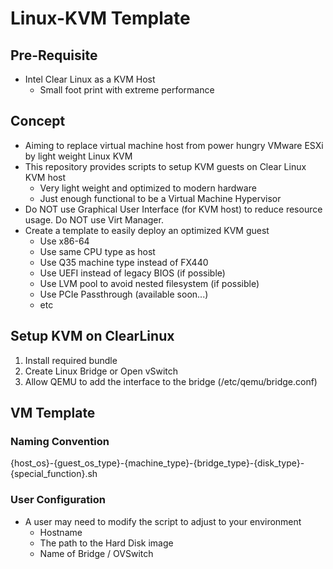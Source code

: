 # Linux-KVM Template

## Pre-Requisite
* Intel Clear Linux as a KVM Host
  * Small foot print with extreme performance

## Concept
* Aiming to replace virtual machine host from power hungry VMware ESXi by light weight Linux KVM
* This repository provides scripts to setup KVM guests on Clear Linux KVM host
  * Very light weight and optimized to modern hardware
  * Just enough functional to be a Virtual Machine Hypervisor
* Do NOT use Graphical User Interface (for KVM host) to reduce resource usage. Do NOT use Virt Manager.
* Create a template to easily deploy an optimized KVM guest
  * Use x86-64
  * Use same CPU type as host
  * Use Q35 machine type instead of FX440
  * Use UEFI instead of legacy BIOS (if possible)
  * Use LVM pool to avoid nested filesystem (if possible)
  * Use PCIe Passthrough (available soon...)
  * etc

## Setup KVM on ClearLinux
1. Install required bundle
2. Create Linux Bridge or Open vSwitch
3. Allow QEMU to add the interface to the bridge (/etc/qemu/bridge.conf)

## VM Template
### Naming Convention
{host_os}-{guest_os_type}-{machine_type}-{bridge_type}-{disk_type}-{special_function}.sh

### User Configuration
* A user may need to modify the script to adjust to your environment
  * Hostname
  * The path to the Hard Disk image
  * Name of Bridge / OVSwitch
